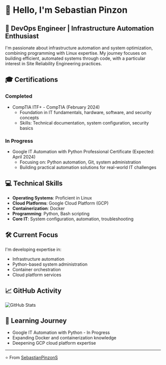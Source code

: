# 👋 Hello, I'm Sebastian Pinzon

## 🚀 DevOps Engineer | Infrastructure Automation Enthusiast

I'm passionate about infrastructure automation and system optimization, combining programming with Linux expertise. My journey focuses on building efficient, automated systems through code, with a particular interest in Site Reliability Engineering practices.

## 🎓 Certifications

### Completed
- CompTIA ITF+ - CompTIA (February 2024)
  - Foundation in IT fundamentals, hardware, software, and security concepts
  - Skills: Technical documentation, system configuration, security basics

### In Progress
- Google IT Automation with Python Professional Certificate (Expected: April 2024)
  - Focusing on: Python automation, Git, system administration
  - Building practical automation solutions for real-world IT challenges

## 💻 Technical Skills

- **Operating Systems**: Proficient in Linux
- **Cloud Platforms**: Google Cloud Platform (GCP)
- **Containerization**: Docker
- **Programming**: Python, Bash scripting
- **Core IT**: System configuration, automation, troubleshooting

## 🛠️ Current Focus

I'm developing expertise in:
- Infrastructure automation
- Python-based system administration
- Container orchestration
- Cloud platform services

## 📈 GitHub Activity

![GitHub Stats](https://github-readme-stats.vercel.app/api?username=SebastianPinzonS&show_icons=true&theme=dark)

## 🌱 Learning Journey

- Google IT Automation with Python - In Progress
- Expanding Docker and containerization knowledge
- Deepening GCP cloud platform expertise

---
⭐️ From [SebastianPinzonS](https://github.com/SebastianPinzonS)
